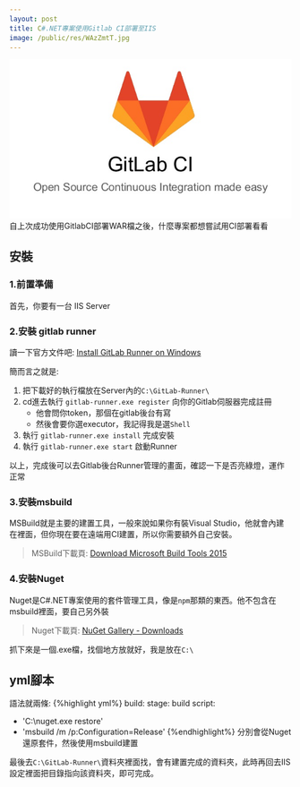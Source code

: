 ```yaml
---
layout: post
title: C#.NET專案使用Gitlab CI部署至IIS
image: /public/res/WAzZmtT.jpg
---
```


![](/public/res/WAzZmtT.jpg)
自上次成功使用GitlabCI部署WAR檔之後，什麼專案都想嘗試用CI部署看看

## 安裝
### 1.前置準備
首先，你要有一台 IIS Server
### 2.安裝 gitlab runner
讀一下官方文件吧: [ Install GitLab Runner on Windows ](https://docs.gitlab.com/runner/install/windows.html)

簡而言之就是:
1. 把下載好的執行檔放在Server內的`C:\GitLab-Runner\`
2. cd進去執行 `gitlab-runner.exe register` 向你的Gitlab伺服器完成註冊
    - 他會問你token，那個在gitlab後台有寫
    - 然後會要你選executor，我記得我是選`Shell`
3. 執行 `gitlab-runner.exe install` 完成安裝
4. 執行 `gitlab-runner.exe start` 啟動Runner

以上，完成後可以去Gitlab後台Runner管理的畫面，確認一下是否亮綠燈，運作正常

### 3.安裝msbuild
MSBuild就是主要的建置工具，一般來說如果你有裝Visual Studio，他就會內建在裡面，但你現在要在遠端用CI建置，所以你需要額外自己安裝。

> MSBuild下載頁: [Download Microsoft Build Tools 2015 ](https://www.microsoft.com/en-us/download/details.aspx?id=48159)

### 4.安裝Nuget
Nuget是C#.NET專案使用的套件管理工具，像是`npm`那類的東西。他不包含在msbuild裡面，要自己另外裝

> Nuget下載頁: [NuGet Gallery - Downloads](https://www.nuget.org/downloads)

抓下來是一個.exe檔，找個地方放就好，我是放在`C:\`

## yml腳本
語法就兩條:
{%highlight yml%}
build:
 stage: build
 script:
  - 'C:\\nuget.exe restore'
  - 'msbuild /m /p:Configuration=Release'
{%endhighlight%}
分別會從Nuget還原套件，然後使用msbuild建置

最後去`C:\GitLab-Runner\`資料夾裡面找，會有建置完成的資料夾，此時再回去IIS設定裡面把目錄指向該資料夾，即可完成。